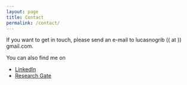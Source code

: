 ```yaml
---
layout: page
title: Contact
permalink: /contact/
---
```


If you want to get in touch, please send an e-mail to lucasnogrib (( at )) gmail.com.

You can also find me on 

* [LinkedIn](https://www.linkedin.com/in/lucas-nogueira-ribeiro-009a0a169)
*  [Research Gate](https://www.researchgate.net/profile/Lucas_Ribeiro3)


